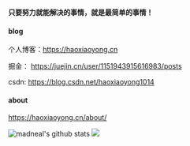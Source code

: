 **只要努力就能解决的事情，就是最简单的事情！**

#### blog

个人博客：https://haoxiaoyong.cn

掘金： https://juejin.cn/user/1151943915616983/posts

csdn: https://blog.csdn.net/haoxiaoyong1014

#### about

https://haoxiaoyong.cn/about/

![madneal's github stats](https://github-readme-stats.vercel.app/api?username=haoxiaoyong1014&show_icons=true&theme=vue-dark)
![](![](https://github.com/haoxiaoyong1014/github-stats/blob/master/generated/overview.svg))
<!--
**haoxiaoyong1014/haoxiaoyong1014** is a ✨ _special_ ✨ repository because its `README.md` (this file) appears on your GitHub profile.

Here are some ideas to get you started:

- 🔭 I’m currently working on ...
- 🌱 I’m currently learning ...
- 👯 I’m looking to collaborate on ...
- 🤔 I’m looking for help with ...
- 💬 Ask me about ...
- 📫 How to reach me: ...
- 😄 Pronouns: ...
- ⚡ Fun fact: ...
-->
